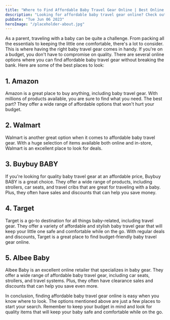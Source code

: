 ```yaml
---
title: "Where to Find Affordable Baby Travel Gear Online | Best Online Deals"
description: "Looking for affordable baby travel gear online? Check out our top picks to get the best online deals on baby travel gear."
pubDate: "Tue Jun 06 2023"
heroImage: "/placeholder-about.jpg"
---
```


As a parent, traveling with a baby can be quite a challenge. From packing all the essentials to keeping the little one comfortable, there&#39;s a lot to consider. This is where having the right baby travel gear comes in handy. If you&#39;re on a budget, you don&#39;t have to compromise on quality. There are several online options where you can find affordable baby travel gear without breaking the bank. Here are some of the best places to look:

## 1. Amazon
Amazon is a great place to buy anything, including baby travel gear. With millions of products available, you are sure to find what you need. The best part? They offer a wide range of affordable options that won&#39;t hurt your budget.

## 2. Walmart
Walmart is another great option when it comes to affordable baby travel gear. With a huge selection of items available both online and in-store, Walmart is an excellent place to look for deals.

## 3. Buybuy BABY
If you&#39;re looking for quality baby travel gear at an affordable price, Buybuy BABY is a great choice. They offer a wide range of products, including strollers, car seats, and travel cribs that are great for traveling with a baby. Plus, they often have sales and discounts that can help you save money.

## 4. Target
Target is a go-to destination for all things baby-related, including travel gear. They offer a variety of affordable and stylish baby travel gear that will keep your little one safe and comfortable while on the go. With regular deals and discounts, Target is a great place to find budget-friendly baby travel gear online.

## 5. Albee Baby
Albee Baby is an excellent online retailer that specializes in baby gear. They offer a wide range of affordable baby travel gear, including car seats, strollers, and travel systems. Plus, they often have clearance sales and discounts that can help you save even more.

In conclusion, finding affordable baby travel gear online is easy when you know where to look. The options mentioned above are just a few places to start your search. Remember to keep your budget in mind and look for quality items that will keep your baby safe and comfortable while on the go.